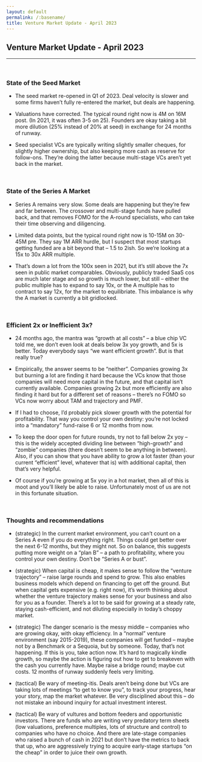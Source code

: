 ```yaml
---
layout: default
permalink: /:basename/
title: Venture Market Update - April 2023
---
```


## Venture Market Update - April 2023

----

<br/>

### State of the Seed Market

* The seed market re-opened in Q1 of 2023.  Deal velocity is slower and some firms haven’t fully re-entered the market, but deals are happening.

* Valuations have corrected.  The typical round right now is 4M on 16M post.  (In 2021, it was often 3-5 on 25). Founders are okay taking a bit more dilution (25% instead of 20% at seed) in exchange for 24 months of runway.

* Seed specialist VCs are typically writing slightly smaller cheques, for slightly higher ownership, but also keeping more cash as reserve for follow-ons.  They’re doing the latter because multi-stage VCs aren’t yet back in the market.

<br/>

### State of the Series A Market

* Series A remains very slow.  Some deals are happening but they’re few and far between.  The crossover and multi-stage funds have pulled back, and that removes FOMO for the A-round specialists, who can take their time observing and diligencing.

* Limited data points, but the typical round right now is 10-15M on 30-45M pre.  They say 1M ARR hurdle, but I suspect that most startups getting funded are a bit beyond that – 1.5 to 2ish.  So we’re looking at a 15x to 30x ARR multiple.  

* That’s down a lot from the 100x seen in 2021, but it’s still above the 7x seen in public market comparables.  Obviously, publicly traded SaaS cos are much later stage and so growth is much lower, but still – either the public multiple has to expand to say 10x, or the A multiple has to contract to say 12x, for the market to equilibriate.  This imbalance is why the A market is currently a bit gridlocked.

<br/>


### Efficient 2x or Inefficient 3x?

* 24 months ago, the mantra was “growth at all costs” – a blue chip VC told me, we don’t even look at deals below 3x yoy growth, and 5x is better.  Today everybody says “we want efficient growth”.  But is that really true?

* Empirically, the answer seems to be “neither”.    Companies growing 3x but burning a lot are finding it hard because the VCs know that those companies will need more capital in the future, and that capital isn’t currently available.  Companies growing 2x but more efficiently are also finding it hard but for a different set of reasons – there’s no FOMO so VCs now worry about TAM and trajectory and PMF.

* If I had to choose, I’d probably pick slower growth with the potential for profitability.  That way you control your own destiny: you’re not locked into a “mandatory” fund-raise 6 or 12 months from now.

* To keep the door open for future rounds, try not to fall below 2x yoy – this is the widely accepted dividing line between “high-growth” and “zombie” companies (there doesn’t seem to be anything in between).  Also, if you can show that you have ability to grow a lot faster (than your current “efficient” level, whatever that is) with additional capital, then that’s very helpful.

* Of course if you’re growing at 5x yoy in a hot market, then all of this is moot and you’ll likely be able to raise.  Unfortunately most of us are not in this fortunate situation.  

<br/>

### Thoughts and recommendations

* (strategic) In the current market environment, you can’t count on a Series A even if you do everything right.  Things could get better over the next 6-12 months, but they might not.  So on balance, this suggests putting more weight on a “plan B” – a path to profitability, where you control your own destiny.  Don’t be “Series A or bust”.

* (strategic) When capital is cheap, it makes sense to follow the “venture trajectory” – raise large rounds and spend to grow.  This also enables business models which depend on financing to get off the ground.  But when capital gets expensive (e.g. right now), it’s worth thinking about whether the venture trajectory makes sense for your business and also for you as a founder.  There’s a lot to be said for growing at a steady rate, staying cash-efficient, and not diluting especially in today’s choppy market.  

* (strategic) The danger scenario is the messy middle – companies who are growing okay, with okay efficiency.  In a “normal” venture environment (say 2015-2019), these companies will get funded – maybe not by a Benchmark or a Sequoia, but by someone.  Today, that’s not happening.  If this is you, take action now.  It’s hard to magically kindle growth, so maybe the action is figuring out how to get to breakeven with the cash you currently have.  Maybe raise a bridge round; maybe cut costs. 12 months of runway suddenly feels very limiting.

* (tactical) Be wary of meeting-itis.  Deals aren’t being done but VCs are taking lots of meetings “to get to know you”, to track your progress, hear your story, map the market whatever.  Be very disciplined about this – do not mistake an inbound inquiry for actual investment interest. 

* (tactical) Be wary of vultures and bottom feeders and opportunistic investors.  There are funds who are writing very predatory term sheets (low valuations, preference multiples, lots of structure and control) to companies who have no choice.  And there are late-stage companies who raised a bunch of cash in 2021 but don’t have the metrics to back that up, who are aggressively trying to acquire early-stage startups “on the cheap” in order to juice their own growth.   


